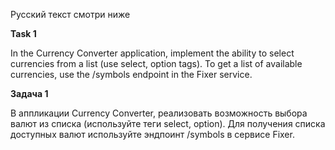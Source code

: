 Русский текст смотри ниже

**Task 1**

In the Currency Converter application, implement the ability to select currencies from a list (use select, option tags). To get a list of available currencies, use the /symbols endpoint in the Fixer service.

**Задача 1**

В аппликации Currency Converter, реализовать возможность выбора валют из списка (используйте теги select, option). Для получения списка доступных валют используйте эндпоинт /symbols в сервисе Fixer.
